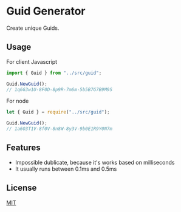 # Guid Generator

Create unique Guids.

## Usage

For client Javascript

```javascript
import { Guid } from "../src/guid";

Guid.NewGuid();
// 1q6G3w1U-8F0D-8p9R-7m6m-5b5B7G7B9M9S
```

For node

```javascript
let { Guid } = require("../src/guid");

Guid.NewGuid();
// 1a6O3T1V-8f0V-8n8W-8y3V-9b0E1R9Y0N7m
```

## Features

- Impossible dublicate, because it's works based on milliseconds
- It usually runs between 0.1ms and 0.5ms

## License

[MIT](https://choosealicense.com/licenses/mit/)
